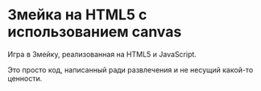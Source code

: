 # Змейка на HTML5 с использованием canvas

Игра в Змейку, реализованная на HTML5 и JavaScript.

Это просто код, написанный ради развлечения и не несущий какой-то ценности.
